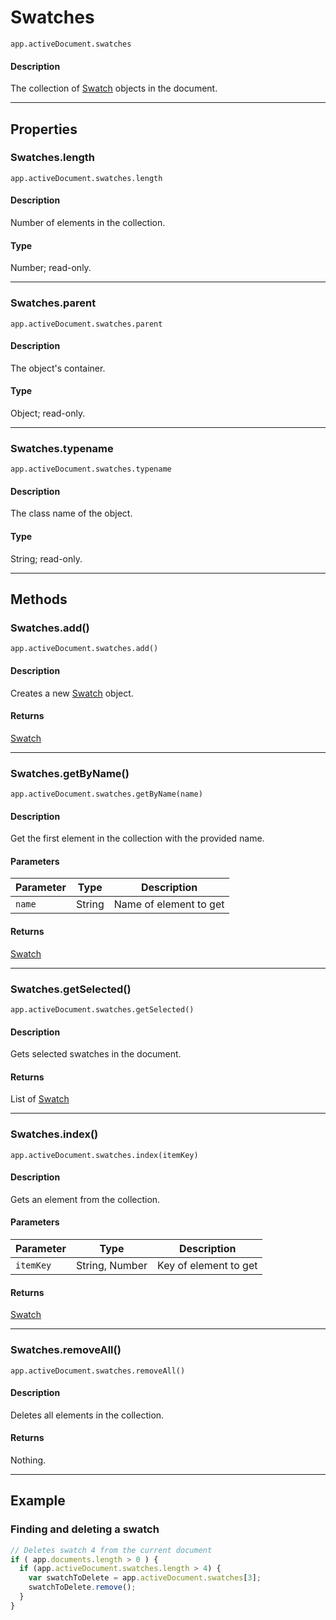 # Swatches

`app.activeDocument.swatches`

#### Description

The collection of [Swatch](./Swatch.md) objects in the document.

---

## Properties

### Swatches.length

`app.activeDocument.swatches.length`

#### Description

Number of elements in the collection.

#### Type

Number; read-only.

---

### Swatches.parent

`app.activeDocument.swatches.parent`

#### Description

The object's container.

#### Type

Object; read-only.

---

### Swatches.typename

`app.activeDocument.swatches.typename`

#### Description

The class name of the object.

#### Type

String; read-only.

---

## Methods

### Swatches.add()

`app.activeDocument.swatches.add()`

#### Description

Creates a new [Swatch](./Swatch.md) object.

#### Returns

[Swatch](./Swatch.md)

---

### Swatches.getByName()

`app.activeDocument.swatches.getByName(name)`

#### Description

Get the first element in the collection with the provided name.

#### Parameters

| Parameter |  Type  |      Description       |
| --------- | ------ | ---------------------- |
| `name`    | String | Name of element to get |

#### Returns

[Swatch](./Swatch.md)

---

### Swatches.getSelected()

`app.activeDocument.swatches.getSelected()`

#### Description

Gets selected swatches in the document.

#### Returns

List of [Swatch](./Swatch.md)

---

### Swatches.index()

`app.activeDocument.swatches.index(itemKey)`

#### Description

Gets an element from the collection.

#### Parameters

| Parameter |      Type      |      Description      |
| --------- | -------------- | --------------------- |
| `itemKey` | String, Number | Key of element to get |

#### Returns

[Swatch](./Swatch.md)

---

### Swatches.removeAll()

`app.activeDocument.swatches.removeAll()`

#### Description

Deletes all elements in the collection.

#### Returns

Nothing.

---

## Example

### Finding and deleting a swatch

```javascript
// Deletes swatch 4 from the current document
if ( app.documents.length > 0 ) {
  if (app.activeDocument.swatches.length > 4) {
    var swatchToDelete = app.activeDocument.swatches[3];
    swatchToDelete.remove();
  }
}
```
